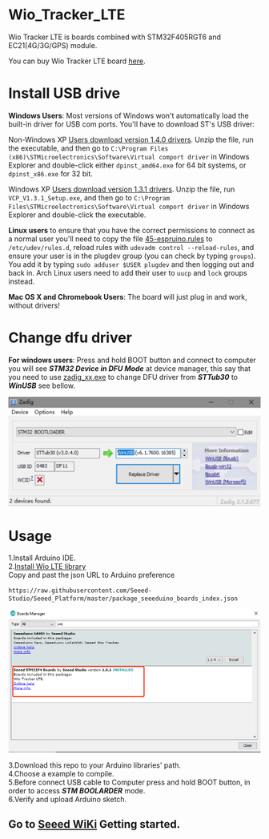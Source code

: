# Wio_Tracker_LTE
Wio Tracker LTE is boards combined with STM32F405RGT6 and EC21(4G/3G/GPS) module.

You can buy Wio Tracker LTE board [here](https://www.seeedstudio.com). <br>

Install USB drive
===

**Windows Users**: Most versions of Windows won't automatically load the built-in driver for USB com ports. You'll have to download ST's USB driver:

Non-Windows XP [Users download version 1.4.0 drivers](http://www.espruino.com/files/stm32_vcp_1.4.0.zip). Unzip the file, run the executable, and then go to ```C:\Program Files (x86)\STMicroelectronics\Software\Virtual comport driver``` in Windows Explorer and double-click either ```dpinst_amd64.exe``` for 64 bit systems, or ```dpinst_x86.exe``` for 32 bit.

Windows XP [Users download version 1.3.1 drivers](http://www.espruino.com/files/stm32_vcp_1.3.1.zip). Unzip the file, run ```VCP_V1.3.1_Setup.exe```, and then go to ```C:\Program Files\STMicroelectronics\Software\Virtual comport driver``` in Windows Explorer and double-click the executable.

**Linux users** to ensure that you have the correct permissions to connect as a normal user you'll need to copy the file [45-espruino.rules](https://github.com/espruino/Espruino/blob/master/misc/45-espruino.rules) to ```/etc/udev/rules.d```, reload rules with ```udevadm control --reload-rules```, and ensure your user is in the plugdev group (you can check by typing ```groups```). You add it by typing ```sudo adduser $USER plugdev``` and then logging out and back in. Arch Linux users need to add their user to ```uucp``` and ```lock``` groups instead.

**Mac OS X and Chromebook Users**: The board will just plug in and work, without drivers!

Change dfu driver
===

**For windows users**: Press and hold BOOT button and connect to computer you will see ***STM32 Device in DFU Mode*** at device manager, this say that you need to use [zadig_xx.exe](./zadig_2.1.2.exe) to change DFU driver from ***STTub30*** to ***WinUSB*** see bellow. <br>

![zadig](img/zadig.png "zadig")

Usage
===
1.Install Arduino IDE. <br>
2.[Install Wio LTE library](https://github.com/Seeed-Studio/Seeed_Platform) <br>
Copy and past the json URL to Arduino preference

```
https://raw.githubusercontent.com/Seeed-Studio/Seeed_Platform/master/package_seeeduino_boards_index.json
```

![](img/boardManager.png)

3.Download this repo to your Arduino libraries' path. <br>
4.Choose a example to compile. <br>
5.Before connect USB cable to Computer press and hold BOOT button, in order to access ***STM BOOLARDER*** mode. <br>
6.Verify and upload Arduino sketch.<br>

## Go to [**Seeed WiKi**](http://wiki.seeed.cc/Wio_LTE_Cat.1/#play-with-arduino) Getting started.




